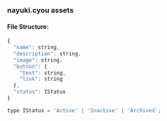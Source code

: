 ### nayuki.cyou assets

#### File Structure:

```js
{
  "name": string,
  "description": string,
  "image": string,
  "button": {
    "text": string,
    "link": string
  },
  "status": IStatus
}

type IStatus = 'Active' | 'Inactive' | 'Archived';
```
